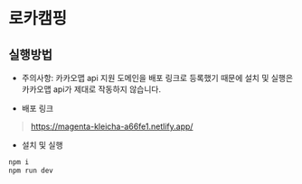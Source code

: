 # 로카캠핑

## 실행방법

- 주의사항: 카카오맵 api 지원 도메인을 배포 링크로 등록했기 때문에 설치 및 실행은 카카오맵 api가 제대로 작동하지 않습니다.

- 배포 링크

> <https://magenta-kleicha-a66fe1.netlify.app/>

- 설치 및 실행

```javascript
npm i
npm run dev
```
